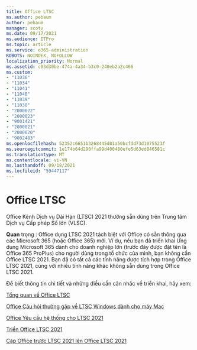 ```yaml
---
title: Office LTSC
ms.author: pebaum
author: pebaum
manager: scotv
ms.date: 09/17/2021
ms.audience: ITPro
ms.topic: article
ms.service: o365-administration
ROBOTS: NOINDEX, NOFOLLOW
localization_priority: Normal
ms.assetid: c03d30be-474a-4a34-b3c0-240eb2a2c466
ms.custom:
- "11036"
- "11034"
- "11041"
- "11040"
- "11039"
- "11038"
- "2000022"
- "2000023"
- "9001421"
- "2000021"
- "2000020"
- "9002483"
ms.openlocfilehash: 52352c6651b3268445d01a50bcfdd73d1075523f
ms.sourcegitcommit: 1e174b64d290ffa99d400480efe5d63ed846581c
ms.translationtype: MT
ms.contentlocale: vi-VN
ms.lasthandoff: 09/18/2021
ms.locfileid: "59447117"
---
```

# <a name="office-ltsc"></a>Office LTSC

Office Kênh Dịch vụ Dài Hạn (LTSC) 2021 thường sẵn dùng trên Trung tâm Dịch vụ Cấp phép Số lớn (VLSC).

**Quan** trọng : Office dụng LTSC 2021 tách biệt với Office có sẵn thông qua các Microsoft 365 (hoặc Office 365) mới. Ví dụ, nếu bạn đã triển khai Ứng dụng Microsoft 365 dành cho doanh nghiệp lớn (trước đây được đặt tên là Office 365 ProPlus) cho người dùng trong tổ chức của mình, bạn không cần Office LTSC 2021. Bạn đã có tất cả các tính năng được tích hợp trong Office LTSC 2021, cùng với nhiều tính năng khác không sẵn dùng trong Office LTSC 2021.

Để biết thông tin chi tiết và những điều cần cân nhắc về triển khai, hãy xem:

[Tổng quan về Office LTSC](https://docs.microsoft.com/deployoffice/ltsc2021/overview)  

[Office Câu hỏi thường gặp về LTSC Windows dành cho máy Mac](https://support.microsoft.com/office/office-ltsc-for-windows-and-mac-faq-d574cf0b-3ebc-42cf-9035-a3b837e0463c)  

[Office Yêu cầu hệ thống cho LTSC 2021](https://www.microsoft.com/microsoft-365/microsoft-365-and-office-resources?rtc=1#coreui-heading-kg69bnh)

[Triển Office LTSC 2021](https://docs.microsoft.com/deployoffice/ltsc2021/deploy)

[Cập Office trước LTSC 2021 lên Office LTSC 2021](https://docs.microsoft.com/deployoffice/ltsc2021/update-from-preview)